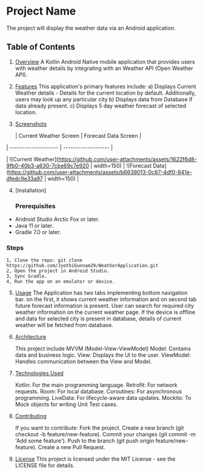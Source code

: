# Project Name

The project will display the weather data via an Android application.

## Table of Contents

1. [Overview](#overview) A Kotlin Android Native mobile application that provides users with weather
   details by integrating with an Weather API (Open Weather API).

2. [Features](#features) This application's primary features include: 
   a) Displays Current Weather details -
   Details for the current location by default. Additionally, users may look up any particular city
   b) Displays data from Database if data already present.
   c) Displays 5 day weather forecast of selected location.

3. [Screenshots](#screenshots)

   | Current Weather Screen | Forecast Data Screen |

| -------------------- | ------------------- |

| ![Current Weather](https://github.com/user-attachments/assets/1622f6d8-9fb0-40b3-a630-7cbe69c7e920 | width=150) | ![Forecast Data](https://github.com/user-attachments/assets/b6639013-0c87-4df0-841e-dfedc9e33a97 | width=150) |

4. [Installation]

   ### Prerequisites

- Android Studio Arctic Fox or later.
- Java 11 or later.
- Gradle 7.0 or later.

### Steps

    1, Clone the repo: git clone https://github.com/JyothiGunnam29/WeatherApplication.git
    2, Open the project in Android Studio.
    3, Sync Gradle.
    4, Run the app on an emulator or device.

5. [Usage](#usage)
   The Application has two tabs implementing bottom navigation bar. on the first, it shows current
   weather information and on second tab future forecast information is present.
   User can search for required city weather information on the current weather page. If the device
   is offline and data for selected city is present in database, details of current weather will be
   fetched from database.

6. [Architecture](#architecture)

   This project include MVVM (Model-View-ViewModel)
   Model: Contains data and business logic.
   View: Displays the UI to the user.
   ViewModel: Handles communication between the View and Model.

7. [Technologies Used](#technologies-used)

   Kotlin: For the main programming language.
   Retrofit: For network requests.
   Room: For local database.
   Coroutines: For asynchronous programming.
   LiveData: For lifecycle-aware data updates.
   Mockito: To Mock objects for writing Unit Test cases.

8. [Contributing](#contributing)

   If you want to contribute:
   Fork the project.
   Create a new branch (git checkout -b feature/new-feature).
   Commit your changes (git commit -m 'Add some feature').
   Push to the branch (git push origin feature/new-feature).
   Create a new Pull Request.

9. [License](#license)
   This project is licensed under the MIT License - see the LICENSE file for details.
   
